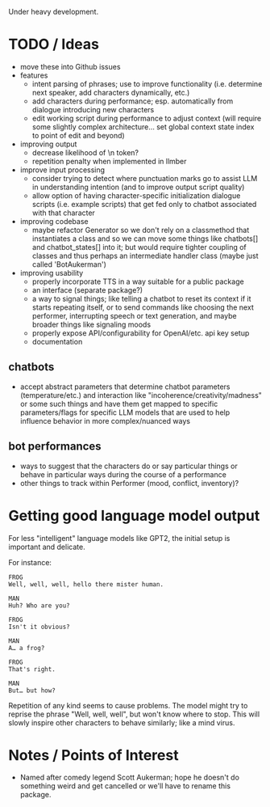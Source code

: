 Under heavy development.

# TODO / Ideas
- move these into Github issues
- features
    - intent parsing of phrases; use to improve functionality (i.e. determine next speaker, add characters dynamically, etc.)
    - add characters during performance; esp. automatically from dialogue introducing new characters
    - edit working script during performance to adjust context (will require some slightly complex architecture… set global context state index to point of edit and beyond)
- improving output
    - decrease likelihood of \n token?
    - repetition penalty when implemented in llmber
- improve input processing
    - consider trying to detect where punctuation marks go to assist LLM in understanding intention (and to improve output script quality)
    - allow option of having character-specific initialization dialogue scripts (i.e. example scripts) that get fed only to chatbot associated with that character
- improving codebase
    - maybe refactor Generator so we don't rely on a classmethod that instantiates a class and so we can move some things like chatbots[] and chatbot_states[] into it; but would require tighter coupling of classes and thus perhaps an intermediate handler class (maybe just called 'BotAukerman')
- improving usability
    - properly incorporate TTS in a way suitable for a public package
    - an interface (separate package?)
    - a way to signal things; like telling a chatbot to reset its context if it starts repeating itself, or to send commands like choosing the next performer, interrupting speech or text generation, and maybe broader things like signaling moods
    - properly expose API/configurability for OpenAI/etc. api key setup
    - documentation

## chatbots
- accept abstract parameters that determine chatbot parameters (temperature/etc.) and interaction like "incoherence/creativity/madness" or some such things and have them get mapped to specific parameters/flags for specific LLM models that are used to help influence behavior in more complex/nuanced ways

## bot performances
- ways to suggest that the characters do or say particular things or behave in particular ways during the course of a performance
- other things to track within Performer (mood, conflict, inventory)?

# Getting good language model output
For less "intelligent" language models like GPT2, the initial setup is
important and delicate.

For instance:

```fountain
FROG
Well, well, well, hello there mister human.

MAN
Huh? Who are you?

FROG
Isn't it obvious?

MAN
A… a frog?

FROG
That's right.

MAN
But… but how?
```

Repetition of any kind seems to cause problems. The model might try to reprise
the phrase "Well, well, well", but won't know where to stop. This will slowly
inspire other characters to behave similarly; like a mind virus.

# Notes / Points of Interest
- Named after comedy legend Scott Aukerman; hope he doesn't do something weird and get cancelled or we'll have to rename this package.

